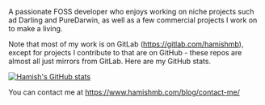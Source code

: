 A passionate FOSS developer who enjoys working on niche projects such ad Darling and PureDarwin, as well as a few commercial projects I work on to make a living.

Note that most of my work is on GitLab (https://gitlab.com/hamishmb), except for projects I contribute to that are on GitHub - these repos are almost all just mirrors from GitLab. Here are my GitHub stats.

<a href="https://github.com/anuraghazra/github-readme-stats">
  <img src="https://github-readme-stats.vercel.app/api?username=hamishmb&count_private=true&show_icons=true" alt="Hamish's GitHub stats" />
</a>

You can contact me at <a href="https://www.hamishmb.com/blog/contact-me/" target="_blank" rel="noopener">https://www.hamishmb.com/blog/contact-me/</a>
